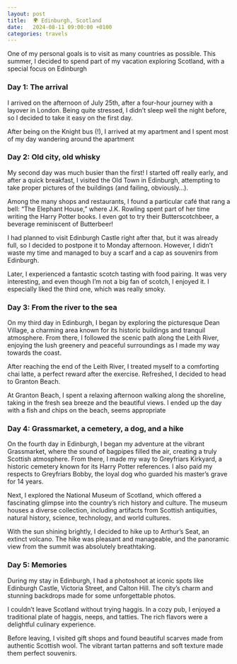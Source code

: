 ```yaml
---
layout: post
title:  🌍 Edinburgh, Scotland
date:   2024-08-11 09:00:00 +0100
categories: travels
---
```


One of my personal goals is to visit as many countries as possible. This summer, I decided to spend part of my vacation exploring Scotland, with a special focus on Edinburgh

### Day 1: The arrival

I arrived on the afternoon of July 25th, after a four-hour journey with a layover in London. Being quite stressed, I didn’t sleep well the night before, so I decided to take it easy on the first day. 

After being on the Knight bus (!), I arrived at my apartment and I spent most of my day wandering around the apartment

### Day 2: Old city, old whisky

My second day was much busier than the first! I started off really early, and after a quick breakfast, I visited the Old Town in Edinburgh, attempting to take proper pictures of the buildings (and failing, obviously…).

Among the many shops and restaurants, I found a particular café that rang a bell: “The Elephant House,” where J.K. Rowling spent part of her time writing the Harry Potter books. I even got to try their Butterscotchbeer, a beverage reminiscent of Butterbeer!

I had planned to visit Edinburgh Castle right after that, but it was already full, so I decided to postpone it to Monday afternoon. However, I didn’t waste my time and managed to buy a scarf and a cap as souvenirs from Edinburgh.

Later, I experienced a fantastic scotch tasting with food pairing. It was very interesting, and even though I’m not a big fan of scotch, I enjoyed it. I especially liked the third one, which was really smoky.

### Day 3: From the river to the sea

On my third day in Edinburgh, I began by exploring the picturesque Dean Village, a charming area known for its historic buildings and tranquil atmosphere. From there, I followed the scenic path along the Leith River, enjoying the lush greenery and peaceful surroundings as I made my way towards the coast.

After reaching the end of the Leith River, I treated myself to a comforting chai latte, a perfect reward after the exercise. Refreshed, I decided to head to Granton Beach.

At Granton Beach, I spent a relaxing afternoon walking along the shoreline, taking in the fresh sea breeze and the beautiful views. I ended up the day with a fish and chips on the beach, seems appropriate

### Day 4: Grassmarket, a cemetery, a dog, and a hike 

On the fourth day in Edinburgh, I began my adventure at the vibrant Grassmarket, where the sound of bagpipes filled the air, creating a truly Scottish atmosphere. From there, I made my way to Greyfriars Kirkyard, a historic cemetery known for its Harry Potter references. I also paid my respects to Greyfriars Bobby, the loyal dog who guarded his master’s grave for 14 years.

Next, I explored the National Museum of Scotland, which offered a fascinating glimpse into the country’s rich history and culture. The museum houses a diverse collection, including artifacts from Scottish antiquities, natural history, science, technology, and world cultures.

With the sun shining brightly, I decided to hike up to Arthur’s Seat, an extinct volcano. The hike was pleasant and manageable, and the panoramic view from the summit was absolutely breathtaking.

### Day 5: Memories

During my stay in Edinburgh, I had a photoshoot at iconic spots like Edinburgh Castle, Victoria Street, and Calton Hill. The city’s charm and stunning backdrops made for some unforgettable photos.

I couldn’t leave Scotland without trying haggis. In a cozy pub, I enjoyed a traditional plate of haggis, neeps, and tatties. The rich flavors were a delightful culinary experience.

Before leaving, I visited gift shops and found beautiful scarves made from authentic Scottish wool. The vibrant tartan patterns and soft texture made them perfect souvenirs.